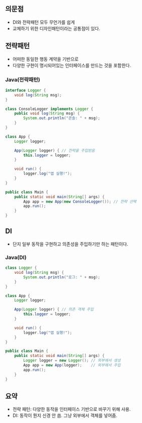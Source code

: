 ## 의문점
- DI와 전략패턴 모두 무언가를 쉽게 <br>
- 교체하기 위한 디자인패턴이라는 공통점이 있다. <br>

## 전략패턴
- 어떠한 동일한 행동 계약을 기반으로 <br>
- 다양한 구현이 명시되어있는 인터페이스를 만드는 것을 포함한다.

### Java(전략패턴)
```Java 
interface Logger {
    void log(String msg);
}

class ConsoleLogger implements Logger {
    public void log(String msg) {
        System.out.println("콘솔: " + msg);
    }
}

class App {
    Logger logger;

    App(Logger logger) { // 전략을 주입받음
        this.logger = logger;
    }

    void run() {
        logger.log("앱 실행!");
    }
}

public class Main {
    public static void main(String[] args) {
        App app = new App(new ConsoleLogger()); // 전략 선택
        app.run();
    }
}
```
## DI
- 단지 일부 동작을 구현하고 의존성을 주입하기만 하는 패턴이다.

### Java(DI)
```Java
class Logger {
    void log(String msg) {
        System.out.println("로그: " + msg);
    }
}

class App {
    Logger logger;

    App(Logger logger) { // 의존 객체 주입
        this.logger = logger;
    }

    void run() {
        logger.log("앱 실행!");
    }
}

public class Main {
    public static void main(String[] args) {
        Logger logger = new Logger(); // 외부에서 생성
        App app = new App(logger);    // 외부에서 주입
        app.run();
    }
}
```

## 요약
- 전략 패턴: 다양한 동작을 인터페이스 기반으로 바꾸기 위해 사용.
- DI: 동작이 뭔지 신경 안 씀. 그냥 외부에서 객체를 넣어줌.

